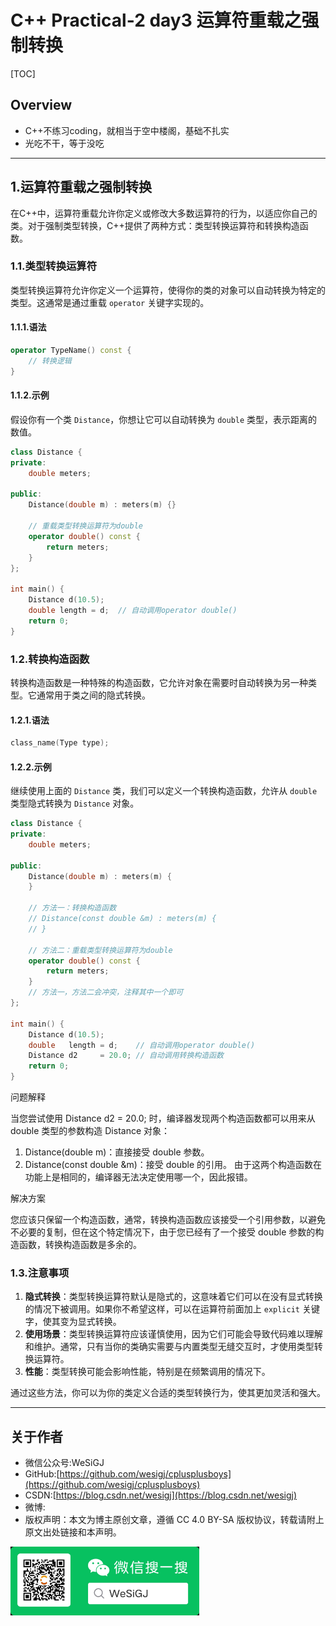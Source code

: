 # C++ Practical-2 day3 运算符重载之强制转换

[TOC]

## Overview

- C++不练习coding，就相当于空中楼阁，基础不扎实
- 光吃不干，等于没吃

---

## 1.运算符重载之强制转换

在C++中，运算符重载允许你定义或修改大多数运算符的行为，以适应你自己的类。对于强制类型转换，C++提供了两种方式：类型转换运算符和转换构造函数。

### 1.1.类型转换运算符

类型转换运算符允许你定义一个运算符，使得你的类的对象可以自动转换为特定的类型。这通常是通过重载 `operator` 关键字实现的。

#### 1.1.1.语法

```cpp
operator TypeName() const {
    // 转换逻辑
}
```

#### 1.1.2.示例

假设你有一个类 `Distance`，你想让它可以自动转换为 `double` 类型，表示距离的数值。

```cpp
class Distance {
private:
    double meters;

public:
    Distance(double m) : meters(m) {}

    // 重载类型转换运算符为double
    operator double() const {
        return meters;
    }
};

int main() {
    Distance d(10.5);
    double length = d;  // 自动调用operator double()
    return 0;
}
```

### 1.2.转换构造函数

转换构造函数是一种特殊的构造函数，它允许对象在需要时自动转换为另一种类型。它通常用于类之间的隐式转换。

#### 1.2.1.语法

```cpp
class_name(Type type);
```

#### 1.2.2.示例

继续使用上面的 `Distance` 类，我们可以定义一个转换构造函数，允许从 `double` 类型隐式转换为 `Distance` 对象。

```cpp
class Distance {
private:
    double meters;

public:
    Distance(double m) : meters(m) {
    }

    // 方法一：转换构造函数
    // Distance(const double &m) : meters(m) {
    // }

    // 方法二：重载类型转换运算符为double
    operator double() const {
        return meters;
    }
    // 方法一，方法二会冲突，注释其中一个即可
};

int main() {
    Distance d(10.5);
    double   length = d;    // 自动调用operator double()
    Distance d2     = 20.0; // 自动调用转换构造函数
    return 0;
}
```

问题解释

当您尝试使用 Distance d2 = 20.0; 时，编译器发现两个构造函数都可以用来从 double 类型的参数构造 Distance 对象：

  1. Distance(double m)：直接接受 double 参数。
  2. Distance(const double &m)：接受 double 的引用。
由于这两个构造函数在功能上是相同的，编译器无法决定使用哪一个，因此报错。

解决方案

您应该只保留一个构造函数，通常，转换构造函数应该接受一个引用参数，以避免不必要的复制，但在这个特定情况下，由于您已经有了一个接受 double 参数的构造函数，转换构造函数是多余的。

### 1.3.注意事项

1. **隐式转换**：类型转换运算符默认是隐式的，这意味着它们可以在没有显式转换的情况下被调用。如果你不希望这样，可以在运算符前面加上 `explicit` 关键字，使其变为显式转换。
2. **使用场景**：类型转换运算符应该谨慎使用，因为它们可能会导致代码难以理解和维护。通常，只有当你的类确实需要与内置类型无缝交互时，才使用类型转换运算符。
3. **性能**：类型转换可能会影响性能，特别是在频繁调用的情况下。

通过这些方法，你可以为你的类定义合适的类型转换行为，使其更加灵活和强大。

---

## 关于作者

- 微信公众号:WeSiGJ
- GitHub:[https://github.com/wesigj/cplusplusboys](https://github.com/wesigj/cplusplusboys)
- CSDN:[https://blog.csdn.net/wesigj](https://blog.csdn.net/wesigj)
- 微博:
- 版权声明：本文为博主原创文章，遵循 CC 4.0 BY-SA 版权协议，转载请附上原文出处链接和本声明。

<img src=/./img/wechat.jpg width=60% />
